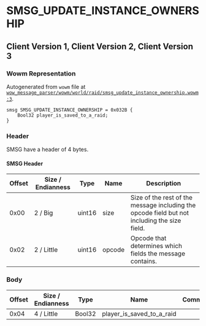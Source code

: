 # SMSG_UPDATE_INSTANCE_OWNERSHIP

## Client Version 1, Client Version 2, Client Version 3

### Wowm Representation

Autogenerated from `wowm` file at [`wow_message_parser/wowm/world/raid/smsg_update_instance_ownership.wowm:3`](https://github.com/gtker/wow_messages/tree/main/wow_message_parser/wowm/world/raid/smsg_update_instance_ownership.wowm#L3).
```rust,ignore
smsg SMSG_UPDATE_INSTANCE_OWNERSHIP = 0x032B {
    Bool32 player_is_saved_to_a_raid;
}
```
### Header

SMSG have a header of 4 bytes.

#### SMSG Header

| Offset | Size / Endianness | Type   | Name   | Description |
| ------ | ----------------- | ------ | ------ | ----------- |
| 0x00   | 2 / Big           | uint16 | size   | Size of the rest of the message including the opcode field but not including the size field.|
| 0x02   | 2 / Little        | uint16 | opcode | Opcode that determines which fields the message contains.|

### Body

| Offset | Size / Endianness | Type | Name | Comment |
| ------ | ----------------- | ---- | ---- | ------- |
| 0x04 | 4 / Little | Bool32 | player_is_saved_to_a_raid |  |

